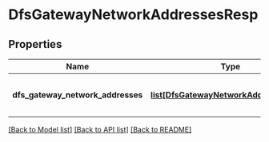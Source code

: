 # DfsGatewayNetworkAddressesResp

## Properties
Name | Type | Description | Notes
------------ | ------------- | ------------- | -------------
**dfs_gateway_network_addresses** | [**list[DfsGatewayNetworkAddressRecord]**](DfsGatewayNetworkAddressRecord.md) | dfs gateway network addresses | 

[[Back to Model list]](../README.md#documentation-for-models) [[Back to API list]](../README.md#documentation-for-api-endpoints) [[Back to README]](../README.md)


